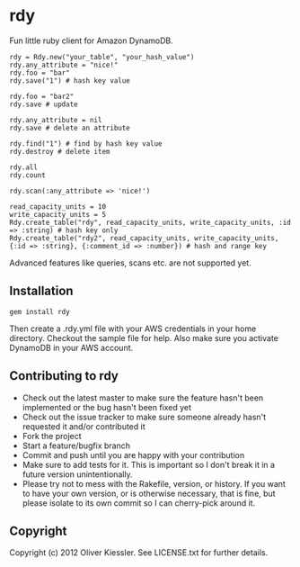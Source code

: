 # rdy

Fun little ruby client for Amazon DynamoDB.

    rdy = Rdy.new("your_table", "your_hash_value")
    rdy.any_attribute = "nice!"
    rdy.foo = "bar"
    rdy.save("1") # hash key value
    
    rdy.foo = "bar2"
    rdy.save # update
    
    rdy.any_attribute = nil
    rdy.save # delete an attribute
    
    rdy.find("1") # find by hash key value
    rdy.destroy # delete item

    rdy.all
    rdy.count

    rdy.scan(:any_attribute => 'nice!')

    read_capacity_units = 10
    write_capacity_units = 5
    Rdy.create_table("rdy", read_capacity_units, write_capacity_units, :id => :string) # hash key only
    Rdy.create_table("rdy2", read_capacity_units, write_capacity_units, {:id => :string}, {:comment_id => :number}) # hash and range key
    
Advanced features like queries, scans etc. are not supported yet.

## Installation

    gem install rdy
    
Then create a .rdy.yml file with your AWS credentials in your home directory. Checkout the sample file for help. Also make sure you activate DynamoDB in your AWS account.

## Contributing to rdy
 
* Check out the latest master to make sure the feature hasn't been implemented or the bug hasn't been fixed yet
* Check out the issue tracker to make sure someone already hasn't requested it and/or contributed it
* Fork the project
* Start a feature/bugfix branch
* Commit and push until you are happy with your contribution
* Make sure to add tests for it. This is important so I don't break it in a future version unintentionally.
* Please try not to mess with the Rakefile, version, or history. If you want to have your own version, or is otherwise necessary, that is fine, but please isolate to its own commit so I can cherry-pick around it.

## Copyright

Copyright (c) 2012 Oliver Kiessler. See LICENSE.txt for
further details.
